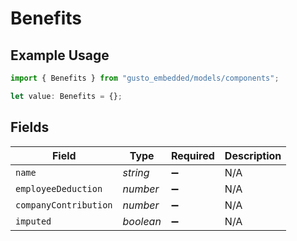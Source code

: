 # Benefits

## Example Usage

```typescript
import { Benefits } from "gusto_embedded/models/components";

let value: Benefits = {};
```

## Fields

| Field                 | Type                  | Required              | Description           |
| --------------------- | --------------------- | --------------------- | --------------------- |
| `name`                | *string*              | :heavy_minus_sign:    | N/A                   |
| `employeeDeduction`   | *number*              | :heavy_minus_sign:    | N/A                   |
| `companyContribution` | *number*              | :heavy_minus_sign:    | N/A                   |
| `imputed`             | *boolean*             | :heavy_minus_sign:    | N/A                   |